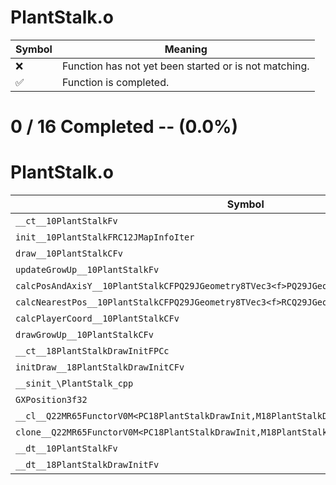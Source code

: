 # PlantStalk.o
| Symbol | Meaning 
| ------------- | ------------- 
| :x: | Function has not yet been started or is not matching. 
| :white_check_mark: | Function is completed. 


# 0 / 16 Completed -- (0.0%)
# PlantStalk.o
| Symbol | Decompiled? |
| ------------- | ------------- |
| `__ct__10PlantStalkFv` | :x: |
| `init__10PlantStalkFRC12JMapInfoIter` | :x: |
| `draw__10PlantStalkCFv` | :x: |
| `updateGrowUp__10PlantStalkFv` | :x: |
| `calcPosAndAxisY__10PlantStalkCFPQ29JGeometry8TVec3<f>PQ29JGeometry8TVec3<f>f` | :x: |
| `calcNearestPos__10PlantStalkCFPQ29JGeometry8TVec3<f>RCQ29JGeometry8TVec3<f>` | :x: |
| `calcPlayerCoord__10PlantStalkCFv` | :x: |
| `drawGrowUp__10PlantStalkCFv` | :x: |
| `__ct__18PlantStalkDrawInitFPCc` | :x: |
| `initDraw__18PlantStalkDrawInitCFv` | :x: |
| `__sinit_\PlantStalk_cpp` | :x: |
| `GXPosition3f32` | :x: |
| `__cl__Q22MR65FunctorV0M<PC18PlantStalkDrawInit,M18PlantStalkDrawInitFPCvPCv_v>CFv` | :x: |
| `clone__Q22MR65FunctorV0M<PC18PlantStalkDrawInit,M18PlantStalkDrawInitFPCvPCv_v>CFP7JKRHeap` | :x: |
| `__dt__10PlantStalkFv` | :x: |
| `__dt__18PlantStalkDrawInitFv` | :x: |
